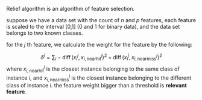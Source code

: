 
Relief algorithm is an algorithm of feature selection.

suppose we have a data set with the count of $n$ and $p$ features, each feature is scaled to the interval [0,1] (0 and 1 for binary data), and the data set belongs to two known classes.

for the $j$ th feature, we calculate the weight for the feature by the following:

$$
\delta ^ { j } = \sum _ { i } - \operatorname { diff } \left( x _ { i } ^ { j } , x _ { i , \mathrm { nearhit } } ^ { j } \right) ^ { 2 } + \operatorname { diff } \left( x _ { i } ^ { j } , x _ { i , \mathrm { nearmiss } } ^ { j } \right) ^ { 2 }
$$
where $x _ { i , \mathrm { nearhit }} ^ { j }$ is the closest instance belonging to the same class of instance $i$, and $x _ { i , \mathrm { nearmiss }} ^ { j }$ is the closest instance belonging to the different class of instance $i$. the feature weight bigger than a threshold is **relevant feature**.